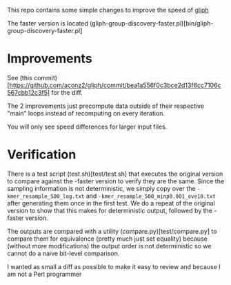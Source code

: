 This repo contains some simple changes to improve the speed of [gliph](https://github.com/immunoengineer/gliph)

The faster version is located (gliph-group-discovery-faster.pl)[bin/gliph-group-discovery-faster.pl]

# Improvements
See (this commit)[https://github.com/aconz2/gliph/commit/bea1a556f0c3bce2d13f6cc7106c567cbb12c3f5] for the diff.

The 2 improvements just precompute data outside of their respective "main" loops instead of recomputing on every iteration.

You will only see speed differences for larger input files.

# Verification
There is a test script (test.sh)[test/test.sh] that executes the original version to compare against the -faster version to verify they are the same. Since the sampling information is not deterministic, we simply copy over the `-kmer_resample_500_log.txt` and `-kmer_resample_500_minp0.001_ove10.txt` after generating them once in the first test. We do a repeat of the original version to show that this makes for deterministic output, followed by the -faster version.

The outputs are compared with a utility (compare.py)[test/compare.py] to compare them for equivalence (pretty much just set equality) because (without more modifications) the output order is not deterministic so we cannot do a naive bit-level comparison.

I wanted as small a diff as possible to make it easy to review and because I am not a Perl programmer
